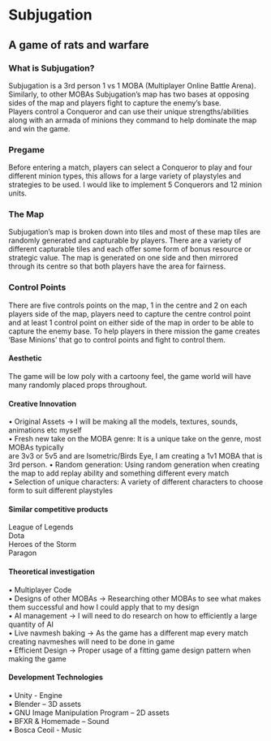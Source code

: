 # Subjugation

## A game of rats and warfare


### What is Subjugation?
Subjugation is a 3rd person 1 vs 1 MOBA (Multiplayer Online Battle Arena). Similarly, to other
MOBAs Subjugation’s map has two bases at opposing sides of the map and players fight to capture
the enemy’s base.\
Players control a Conqueror and can use their unique strengths/abilities along with an armada of
minions they command to help dominate the map and win the game.

### Pregame
Before entering a match, players can select a Conqueror to play and four different minion types, this
allows for a large variety of playstyles and strategies to be used. I would like to implement 5
Conquerors and 12 minion units.

### The Map
Subjugation’s map is broken down into tiles and most of these map tiles are randomly generated
and capturable by players. There are a variety of different capturable tiles and each offer some form
of bonus resource or strategic value. The map is generated on one side and then mirrored through
its centre so that both players have the area for fairness.

### Control Points
There are five controls points on the map, 1 in the centre and 2 on each players side of the map,
players need to capture the centre control point and at least 1 control point on either side of the
map in order to be able to capture the enemy base. To help players in there mission the game
creates ‘Base Minions’ that go to control points and fight to control them.

#### Aesthetic
The game will be low poly with a cartoony feel, the game world will have many randomly placed
props throughout.

#### Creative Innovation
• Original Assets -> I will be making all the models, textures, sounds, animations etc myself\
• Fresh new take on the MOBA genre: It is a unique take on the genre, most MOBAs typically\
are 3v3 or 5v5 and are Isometric/Birds Eye, I am creating a 1v1 MOBA that is 3rd person.
• Random generation: Using random generation when creating the map to add replay ability
and something different every match\
• Selection of unique characters: A variety of different characters to choose form to suit
different playstyles

#### Similar competitive products
League of Legends\
Dota\
Heroes of the Storm\
Paragon

#### Theoretical investigation
• Multiplayer Code\
• Designs of other MOBAs -> Researching other MOBAs to see what makes them successful
and how I could apply that to my design\
• AI management -> I will need to do research on how to efficiently a large quantity of AI\
• Live navmesh baking -> As the game has a different map every match creating navmeshes
will need to be done in game\
• Efficient Design -> Proper usage of a fitting game design pattern when making the game

#### Development Technologies
• Unity - Engine\
• Blender – 3D assets\
• GNU Image Manipulation Program – 2D assets\
• BFXR & Homemade – Sound\
• Bosca Ceoil - Music
